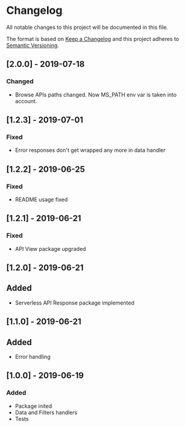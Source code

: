 # Changelog

All notable changes to this project will be documented in this file.

The format is based on [Keep a Changelog](http://keepachangelog.com/en/1.0.0/)
and this project adheres to [Semantic Versioning](http://semver.org/spec/v2.0.0.html).

## [2.0.0] - 2019-07-18
### Changed
- Browse APIs paths changed. Now MS_PATH env var is taken into account.

## [1.2.3] - 2019-07-01
### Fixed
- Error responses don't get wrapped any more in data handler

## [1.2.2] - 2019-06-25
### Fixed
- README usage fixed

## [1.2.1] - 2019-06-21
### Fixed
- API View package upgraded

## [1.2.0] - 2019-06-21
## Added
- Serverless API Response package implemented

## [1.1.0] - 2019-06-21
## Added
- Error handling

## [1.0.0] - 2019-06-19
### Added
- Package inited
- Data and Filters handlers
- Tests
